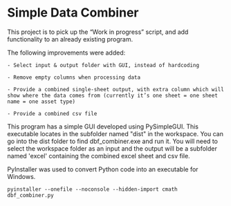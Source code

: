 # Simple Data Combiner
This project is to pick up the “Work in progress” script, and add functionality to an already existing program.

The following improvements were added: 

    - Select input & output folder with GUI, instead of hardcoding 

    - Remove empty columns when processing data 

    - Provide a combined single-sheet output, with extra column which will show where the data comes from (currently it’s one sheet = one sheet name = one asset type) 

    - Provide a combined csv file


This program has a simple GUI developed using PySimpleGUI. This executable locates in the subfolder named "dist" in the workspace. You can go into the dist folder to find dbf_combiner.exe and run it. You will need to select the workspace folder as an input and the output will be a subfolder named 'excel' containing the combined excel sheet and csv file.

PyInstaller was used to convert Python code into an executable for Windows. 
```
pyinstaller --onefile --noconsole --hidden-import cmath dbf_combiner.py
```

